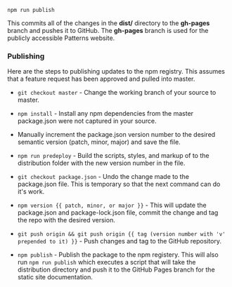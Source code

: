     npm run publish

This commits all of the changes in the **dist/** directory to the **gh-pages** branch and pushes it to GitHub. The **gh-pages** branch is used for the publicly accessible Patterns website.

### Publishing

Here are the steps to publishing updates to the npm registry. This assumes that a feature request has been approved and pulled into master.

* `git checkout master` - Change the working branch of your source to master.

* `npm install` - Install any npm dependencies from the master package.json were not captured in your source.

* Manually increment the package.json version number to the desired semantic version (patch, minor, major) and save the file.

* `npm run predeploy` - Build the scripts, styles, and markup of to the distribution folder with the new version number in the file.

* `git checkout package.json` - Undo the change made to the package.json file. This is temporary so that the next command can do it's work.

* `npm version {{ patch, minor, or major }}` - This will update the package.json and package-lock.json file, commit the change and tag the repo with the desired version.

* `git push origin && git push origin {{ tag (version number with 'v' prepended to it) }}` - Push changes and tag to the GitHub repository.

* `npm publish` - Publish the package to the npm registery. This will also run `npm run publish` which executes a script that will take the distribution directory and push it to the GitHub Pages branch for the static site documentation.